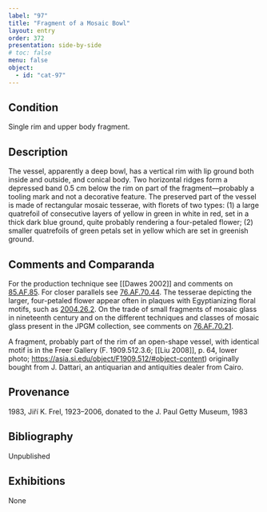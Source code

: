 ```yaml
---
label: "97"
title: "Fragment of a Mosaic Bowl"
layout: entry
order: 372
presentation: side-by-side
# toc: false
menu: false
object:
  - id: "cat-97"
---
```


## Condition

Single rim and upper body fragment.

## Description

The vessel, apparently a deep bowl, has a vertical rim with lip ground both inside and outside, and conical body. Two horizontal ridges form a depressed band 0.5 cm below the rim on part of the fragment—probably a tooling mark and not a decorative feature. The preserved part of the vessel is made of rectangular mosaic tesserae, with florets of two types: (1) a large quatrefoil of consecutive layers of yellow in green in white in red, set in a thick dark blue ground, quite probably rendering a four-petaled flower; (2) smaller quatrefoils of green petals set in yellow which are set in greenish ground.

## Comments and Comparanda

For the production technique see [[Dawes 2002]] and comments on [85.AF.85](#cat). For closer parallels see [76.AF.70.44](#cat). The tesserae depicting the larger, four-petaled flower appear often in plaques with Egyptianizing floral motifs, such as [2004.26.2](#cat). On the trade of small fragments of mosaic glass in nineteenth century and on the different techniques and classes of mosaic glass present in the JPGM collection, see comments on [76.AF.70.21](#cat).

A fragment, probably part of the rim of an open-shape vessel, with identical motif is in the Freer Gallery (F. 1909.512.3.6; [[Liu 2008]], p. 64, lower photo; https://asia.si.edu/object/F1909.512/#object-content) originally bought from J. Dattari, an antiquarian and antiquities dealer from Cairo.

## Provenance

1983, Jiří K. Frel, 1923–2006, donated to the J. Paul Getty Museum, 1983

## Bibliography

Unpublished

## Exhibitions

None